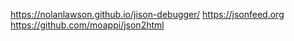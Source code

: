 https://nolanlawson.github.io/jison-debugger/
https://jsonfeed.org
https://github.com/moappi/json2html